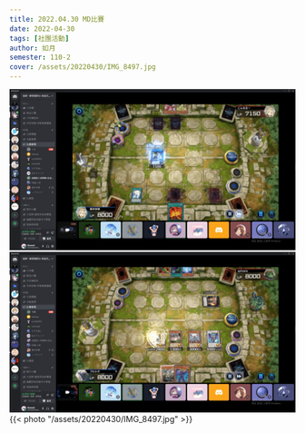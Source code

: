 ```yaml
---
title: 2022.04.30 MD比賽
date: 2022-04-30
tags: [社團活動]
author: 如月
semester: 110-2
cover: /assets/20220430/IMG_8497.jpg
---
```


![](/assets/20220430/比賽截圖.png) ![](/assets/20220430/比賽截圖2.png)
{{< photo "/assets/20220430/IMG_8497.jpg" >}}
